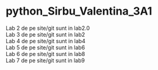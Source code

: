 # python_Sirbu_Valentina_3A1

Lab 2 de pe site/git sunt in lab2.0 <br />
Lab 3 de pe site/git sunt in lab2 <br />
Lab 4 de pe site/git sunt in lab4 <br />
Lab 5 de pe site/git sunt in lab6 <br />
Lab 6 de pe site/git sunt in lab8 <br />
Lab 7 de pe site/git sunt in lab9 <br />
